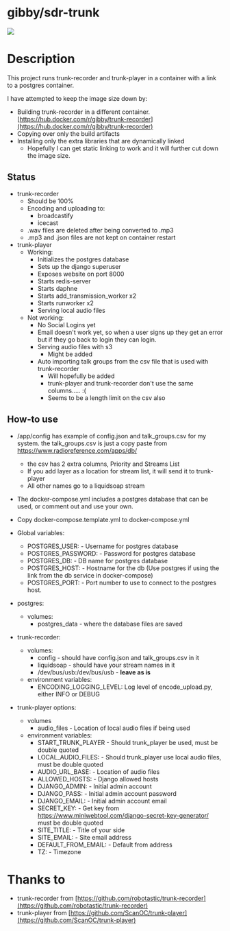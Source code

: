 gibby/sdr-trunk
===================
[![](https://images.microbadger.com/badges/image/gibby/sdr-trunk.svg)](https://microbadger.com/images/gibby/sdr-trunk "Get your own image badge on microbadger.com")

# Description

This project runs trunk-recorder and trunk-player in a container with a link to a postgres container.

I have attempted to keep the image size down by:
* Building trunk-recorder in a different container. [https://hub.docker.com/r/gibby/trunk-recorder](https://hub.docker.com/r/gibby/trunk-recorder)
* Copying over only the build artifacts
* Installing only the extra libraries that are dynamically linked
  * Hopefully I can get static linking to work and it will further cut down the image size.

## Status
* trunk-recorder
  * Should be 100%
  * Encoding and uploading to:
    * broadcastify
    * icecast
  * .wav files are deleted after being converted to .mp3
  * .mp3 and .json files are not kept on container restart
* trunk-player
  * Working:
    * Initializes the postgres database
    * Sets up the django superuser
    * Exposes website on port 8000
    * Starts redis-server
    * Starts daphne
    * Starts add_transmission_worker x2
    * Starts runworker x2
    * Serving local audio files
  * Not working:
    * No Social Logins yet
    * Email doesn't work yet, so when a user signs up they get an error but if they go back to login they can login.
    * Serving audio files with s3
      * Might be added
    * Auto importing talk groups from the csv file that is used with trunk-recorder
      * Will hopefully be added
      * trunk-player and trunk-recorder don't use the same columns..... :(
      * Seems to be a length limit on the csv also

## How-to use

* /app/config has example of config.json and talk_groups.csv for my system. the talk_groups.csv is just a copy paste from https://www.radioreference.com/apps/db/
  * the csv has 2 extra columns, Priority and Streams List
  * If you add layer as a location for stream list, it will send it to trunk-player
  * All other names go to a liquidsoap stream

* The docker-compose.yml includes a postgres database that can be used, or comment out and use your own.

* Copy docker-compose.template.yml to docker-compose.yml

* Global variables:
  * POSTGRES_USER: - Username for postgres database
  * POSTGRES_PASSWORD: - Password for postgres database
  * POSTGRES_DB: - DB name for postgres database
  * POSTGRES_HOST: - Hostname for the db (Use postgres if using the link from the db service in docker-compose)
  * POSTGRES_PORT: - Port number to use to connect to the postgres host.

* postgres:
  * volumes:
    * postgres_data - where the database files are saved

* trunk-recorder:
  * volumes:
    * config - should have config.json and talk_groups.csv in it
    * liquidsoap - should have your stream names in it
    * /dev/bus/usb:/dev/bus/usb - **leave as is**
  * environment variables:
    * ENCODING_LOGGING_LEVEL: Log level of encode_upload.py, either INFO or DEBUG


* trunk-player options:
  * volumes
    * audio_files - Location of local audio files if being used
  * environment variables:
    * START_TRUNK_PLAYER - Should trunk_player be used, must be double quoted
    * LOCAL_AUDIO_FILES: - Should trunk_player use local audio files, must be double quoted
    * AUDIO_URL_BASE: - Location of audio files
    * ALLOWED_HOSTS: - Django allowed hosts
    * DJANGO_ADMIN: - Initial admin account
    * DJANGO_PASS: - Initial admin account password
    * DJANGO_EMAIL: - Initial admin account email
    * SECRET_KEY: - Get key from https://www.miniwebtool.com/django-secret-key-generator/ must be double quoted
    * SITE_TITLE: - Title of your side
    * SITE_EMAIL: - Site email address
    * DEFAULT_FROM_EMAIL: - Default from address
    * TZ: - Timezone


# Thanks to
* trunk-recorder from [https://github.com/robotastic/trunk-recorder](https://github.com/robotastic/trunk-recorder)
* trunk-player from [https://github.com/ScanOC/trunk-player](https://github.com/ScanOC/trunk-player)

